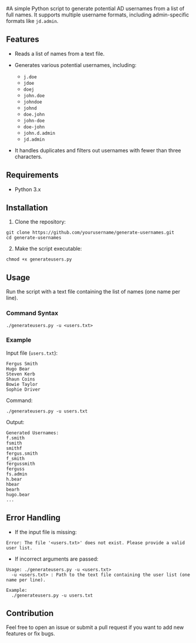 #A simple Python script to generate potential AD usernames from a list of full names. It supports multiple username formats, including admin-specific formats like `jd.admin`.

## Features
- Reads a list of names from a text file.
- Generates various potential usernames, including:
  - `j.doe`
  - `jdoe`
  - `doej`
  - `john.doe`
  - `johndoe`
  - `johnd`
  - `doe.john`
  - `john-doe`
  - `doe-john`
  - `john.d.admin`
  - `jd.admin`
    
- It handles duplicates and filters out usernames with fewer than three characters.

## Requirements
- Python 3.x

## Installation
1. Clone the repository:
```
git clone https://github.com/yourusername/generate-usernames.git
cd generate-usernames
```
2. Make the script executable:
```
chmod +x generateusers.py
```

## Usage
Run the script with a text file containing the list of names (one name per line).

### Command Syntax
```
./generateusers.py -u <users.txt>
```

### Example
Input file (`users.txt`):
```
Fergus Smith
Hugo Bear
Steven Kerb
Shaun Coins
Bowie Taylor
Sophie Driver
```

Command:
```
./generateusers.py -u users.txt
```

Output:
```
Generated Usernames:
f.smith
fsmith
smithf
fergus.smith
f_smith
fergussmith
ferguss
fs.admin
h.bear
hbear
bearh
hugo.bear
...
```

## Error Handling
- If the input file is missing:
```
Error: The file '<users.txt>' does not exist. Please provide a valid user list.
```
- If incorrect arguments are passed:
```
Usage: ./generateusers.py -u <users.txt>
  -u <users.txt> : Path to the text file containing the user list (one name per line).

Example:
  ./generateusers.py -u users.txt
```

## Contribution
Feel free to open an issue or submit a pull request if you want to add new features or fix bugs.


